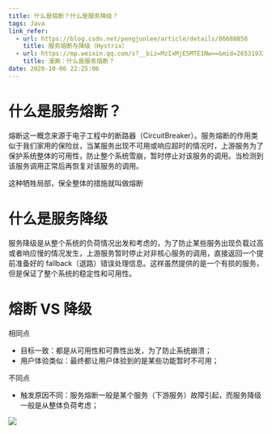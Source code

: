 ```yaml
---
title: 什么是熔断？什么是服务降级？
tags: Java
link_refer:
  - url: https://blog.csdn.net/pengjunlee/article/details/86688858
    title: 服务熔断与降级（Hystrix）
  - url: https://mp.weixin.qq.com/s?__biz=MzIxMjE5MTE1Nw==&mid=2653193370&idx=1&sn=60cc1478d7f44392a8d48b89132b6d1e&chksm=8c99f640bbee7f560f6e7ce685923676bb22774feab8acf522b81b2e668bf63bdcbf031b3983&mpshare=1&scene=1&srcid=0507B8nRBB1vwv42QLT3jTSJ#rd
    title: 漫画：什么是服务熔断？
date: 2020-10-06 22:25:06
---
```


# 什么是服务熔断？

熔断这一概念来源于电子工程中的断路器（CircuitBreaker）。服务熔断的作用类似于我们家用的保险丝，当某服务出现不可用或响应超时的情况时，上游服务为了保护系统整体的可用性，防止整个系统雪崩，暂时停止对该服务的调用。当检测到该服务调用正常后再恢复对该服务的调用。

<!-- more -->

这种牺牲局部，保全整体的措施就叫做熔断

# 什么是服务降级

服务降级是从整个系统的负荷情况出发和考虑的，为了防止某些服务出现负载过高或者响应慢的情况发生，上游服务暂时停止对非核心服务的调用，直接返回一个提前准备好的 fallback（退路）错误处理信息。这样虽然提供的是一个有损的服务，但是保证了整个系统的稳定性和可用性。

# 熔断 VS 降级

相同点
- 目标一致：都是从可用性和可靠性出发，为了防止系统崩溃；
- 用户体验类似：最终都让用户体验到的是某些功能暂时不可用；

不同点
- 触发原因不同：服务熔断一般是某个服务（下游服务）故障引起，而服务降级一般是从整体负荷考虑；

![](/images/起来改改.jpg)